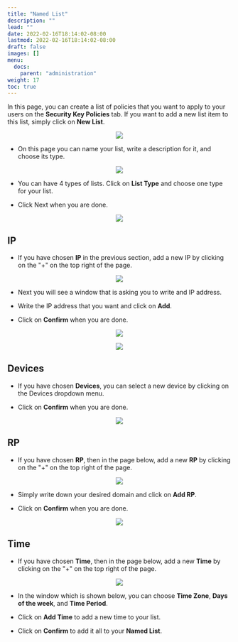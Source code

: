 ```yaml
---
title: "Named List"
description: ""
lead: ""
date: 2022-02-16T18:14:02-08:00
lastmod: 2022-02-16T18:14:02-08:00
draft: false
images: []
menu:
  docs:
    parent: "administration"
weight: 17
toc: true
---
```


In this page, you can create a list of policies that you want to apply to your users on the **Security Key Policies** tab.
If you want to add a new list item to this list, simply click on **New List**.

<p align="center">
    <img src="/images/vendor/Panel/namedlist_1.png">
</p>

- On this page you can name your list, write a description for it, and choose its type.

<p align="center">
    <img src="/images/vendor/Panel/namedlist_2.png">
</p>

- You can have 4 types of lists. Click on **List Type** and choose one type for your list.

- Click Next when you are done.

<p align="center">
    <img src="/images/vendor/Panel/namedlist_3.png">
</p>

## IP

- If you have chosen **IP** in the previous section, add a new IP by clicking on the "+" on the top right of the page.

<p align="center">
    <img src="/images/vendor/Panel/namedlist_4.png">
</p>

- Next you will see a window that is asking you to write and IP address.

- Write the IP address that you want and click on **Add**.

- Click on **Confirm** when you are done.

<p align="center">
    <img src="/images/vendor/Panel/namedlist_5.png">
</p>

<p align="center">
    <img src="/images/vendor/Panel/namedlist_6.png">
</p>

## Devices

- If you have chosen **Devices**, you can select a new device by clicking on the Devices dropdown menu.

- Click on **Confirm** when you are done.

<p align="center">
    <img src="/images/vendor/Panel/namedlist_7.png">
</p>

## RP

- If you have chosen **RP**, then in the page below, add a new **RP** by clicking on the "+" on the top right of the page.

<p align="center">
    <img src="/images/vendor/Panel/namedlist_8.png">
</p>

- Simply write down your desired domain and click on **Add RP**.

- Click on **Confirm** when you are done.

<p align="center">
    <img src="/images/vendor/Panel/namedlist_10.png">
</p>

## Time

- If you have chosen **Time**, then in the page below, add a new **Time** by clicking on the "+" on the top right of the page.

<p align="center">
    <img src="/images/vendor/Panel/namedlist_9.png">
</p>

- In the window which is shown below, you can choose **Time Zone**, **Days of the week**, and **Time Period**.

- Click on **Add Time** to add a new time to your list.

- Click on **Confirm** to add it all to your **Named List**.
